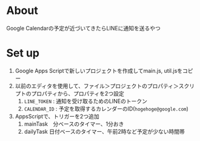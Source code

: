 # About

Google Calendarの予定が近づいてきたらLINEに通知を送るやつ

# Set up

1. Google Apps Scriptで新しいプロジェクトを作成してmain.js, util.jsをコピー
2. 以前のエディタを使用して、ファイル＞プロジェクトのプロパティ＞スクリプトのプロパティから、プロパティを2つ設定
   1. `LINE_TOKEN` : 通知を受け取るためのLINEのトークン
   2. `CALENDAR_ID` : 予定を取得するカレンダーのID(`hogehoge@google.com`)
3. AppsScriptで、トリガーを2つ追加
   1. mainTask　分ベースのタイマー、1分おき
   2. dailyTask 日付ベースのタイマー、午前2時など予定が少ない時間帯